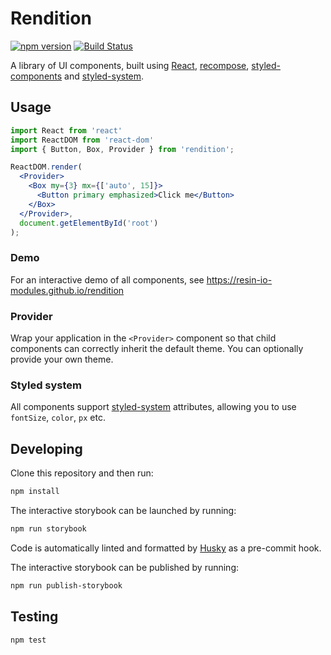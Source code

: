 # Rendition

[![npm version](https://badge.fury.io/js/rendition.svg)](http://badge.fury.io/js/rendition)
[![Build Status](https://travis-ci.org/resin-io-modules/rendition.svg?branch=master)](https://travis-ci.org/resin-io-modules/rendition)

A library of UI components, built using [React][react], [recompose][recompose], [styled-components][styled-components] and [styled-system][styled-system].

## Usage

```jsx
import React from 'react'
import ReactDOM from 'react-dom'
import { Button, Box, Provider } from 'rendition';

ReactDOM.render(
  <Provider>
    <Box my={3} mx={['auto', 15]}>
      <Button primary emphasized>Click me</Button>
    </Box>
  </Provider>,
  document.getElementById('root')
);
```

### Demo

For an interactive demo of all components, see https://resin-io-modules.github.io/rendition

### Provider

Wrap your application in the `<Provider>` component so that child components can correctly inherit the default theme. You can optionally provide your own theme.

### Styled system

All components support [styled-system][styled-system] attributes, allowing you to use `fontSize`, `color`, `px` etc.

## Developing

Clone this repository and then run:

```sh
npm install
```

The interactive storybook can be launched by running:

```sh
npm run storybook
```

Code is automatically linted and formatted by [Husky][husky] as a pre-commit hook.

The interactive storybook can be published by running:

```sh
npm run publish-storybook
```

## Testing

```sh
npm test
```

[react]:https://reactjs.org/
[recompose]:https://github.com/acdlite/recompose
[styled-components]:https://www.styled-components.com/
[styled-system]:http://jxnblk.com/styled-system/
[husky]:https://github.com/typicode/husky
